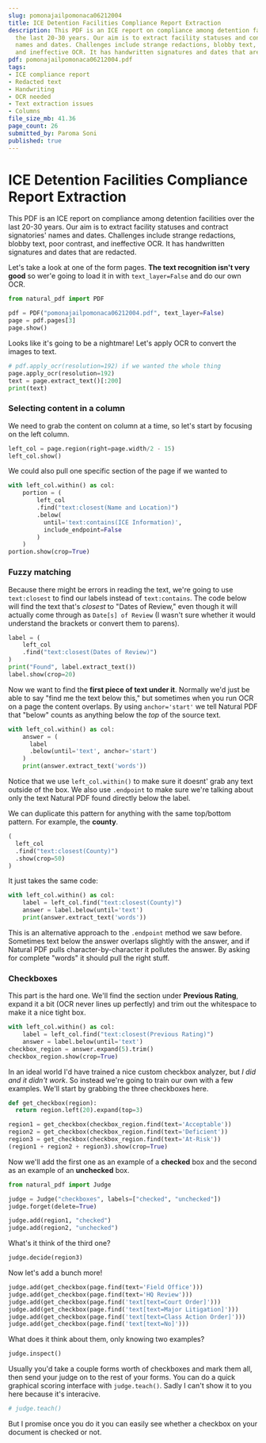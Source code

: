 ```yaml
---
slug: pomonajailpomonaca06212004
title: ICE Detention Facilities Compliance Report Extraction
description: This PDF is an ICE report on compliance among detention facilities over
  the last 20-30 years. Our aim is to extract facility statuses and contract signatories'
  names and dates. Challenges include strange redactions, blobby text, poor contrast,
  and ineffective OCR. It has handwritten signatures and dates that are redacted.
pdf: pomonajailpomonaca06212004.pdf
tags:
- ICE compliance report
- Redacted text
- Handwriting
- OCR needed
- Text extraction issues
- Columns
file_size_mb: 41.36
page_count: 26
submitted_by: Paroma Soni
published: true
---
```

# ICE Detention Facilities Compliance Report Extraction

This PDF is an ICE report on compliance among detention facilities over the last 20-30 years. Our aim is to extract facility statuses and contract signatories' names and dates. Challenges include strange redactions, blobby text, poor contrast, and ineffective OCR. It has handwritten signatures and dates that are redacted.

Let's take a look at one of the form pages. **The text recognition isn't very good** so wer'e going to load it in with `text_layer=False` and do our own OCR.

```python
from natural_pdf import PDF

pdf = PDF("pomonajailpomonaca06212004.pdf", text_layer=False)
page = pdf.pages[3]
page.show()
```

Looks like it's going to be a nightmare! Let's apply OCR to convert the images to text.

```python
# pdf.apply_ocr(resolution=192) if we wanted the whole thing
page.apply_ocr(resolution=192)
text = page.extract_text()[:200]
print(text)
```

### Selecting content in a column

We need to grab the content on column at a time, so let's start by focusing on the left column.

```python
left_col = page.region(right=page.width/2 - 15)
left_col.show()
```

We could also pull one specific section of the page if we wanted to

```python
with left_col.within() as col:
    portion = (
        left_col
        .find("text:closest(Name and Location)")
        .below(
          until='text:contains(ICE Information)',
          include_endpoint=False
        )
    )
portion.show(crop=True)
```

### Fuzzy matching

Because there might be errors in reading the text, we're going to use `text:closest` to find our labels instead of `text:contains`. The code below will find the text that's *closest* to "Dates of Review," even though it will actually come through as `Date[s] of Review` (I wasn't sure whether it would understand the brackets or convert them to parens).

```python
label = (
    left_col
    .find("text:closest(Dates of Review)")
)
print("Found", label.extract_text())
label.show(crop=20)
```

Now we want to find the **first piece of text under it**. Normally we'd just be able to say "find me the text below this," but sometimes when you run OCR on a page the content overlaps. By using `anchor='start'` we tell Natural PDF that "below" counts as anything below the *top* of the source text.

```python
with left_col.within() as col:
    answer = (
      label
      .below(until='text', anchor='start')
    )
    print(answer.extract_text('words'))
```

Notice that we use `left_col.within()` to make sure it doesnt' grab any text outside of the box. We also use `.endpoint` to make sure we're talking about only the text Natural PDF found directly below the label.

We can duplicate this pattern for anything with the same top/bottom pattern. For example, the **county**.

```python
(
  left_col
  .find("text:closest(County)")
  .show(crop=50)
)
```

It just takes the same code:

```python
with left_col.within() as col:
    label = left_col.find("text:closest(County)")
    answer = label.below(until='text')
    print(answer.extract_text('words'))
```

This is an alternative approach to the `.endpoint` method we saw before. Sometimes text below the answer overlaps slightly with the answer, and if Natural PDF pulls character-by-character it pollutes the answer. By asking for complete "words" it should pull the right stuff.

### Checkboxes

This part is the hard one. We'll find the section under **Previous Rating**, expand it a bit (OCR never lines up perfectly) and trim out the whitespace to make it a nice tight box.

```python
with left_col.within() as col:
    label = left_col.find("text:closest(Previous Rating)")
    answer = label.below(until='text')
checkbox_region = answer.expand(5).trim()
checkbox_region.show(crop=True)
```

In an ideal world I'd have trained a nice custom checkbox analyzer, but *I did and it didn't work*. So instead we're going to train our own with a few examples. We'll start by grabbing the three checkboxes here.

```python
def get_checkbox(region):
  return region.left(20).expand(top=3)

region1 = get_checkbox(checkbox_region.find(text='Acceptable'))
region2 = get_checkbox(checkbox_region.find(text='Deficient'))
region3 = get_checkbox(checkbox_region.find(text='At-Risk'))
(region1 + region2 + region3).show(crop=True)
```

Now we'll add the first one as an example of a **checked** box and the second as an example of an **unchecked** box.

```python
from natural_pdf import Judge

judge = Judge("checkboxes", labels=["checked", "unchecked"])
judge.forget(delete=True)

judge.add(region1, "checked")
judge.add(region2, "unchecked")
```

What's it think of the third one?

```python
judge.decide(region3)
```

Now let's add a bunch more!

```python
judge.add(get_checkbox(page.find(text='Field Office')))
judge.add(get_checkbox(page.find(text='HQ Review')))
judge.add(get_checkbox(page.find('text[text=Court Order]')))
judge.add(get_checkbox(page.find('text[text=Major Litigation]')))
judge.add(get_checkbox(page.find('text[text=Class Action Order]')))
judge.add(get_checkbox(page.find('text[text=No]')))
```

What does it think about them, only knowing two examples?

```python
judge.inspect()
```

Usually you'd take a couple forms worth of checkboxes and mark them all, then send your judge on to the rest of your forms. You can do a quick graphical scoring interface with `judge.teach()`. Sadly I can't show it to you here because it's interacive.

```python
# judge.teach()
```

But I promise once you do it you can easily see whether a checkbox on your document is checked or not.
